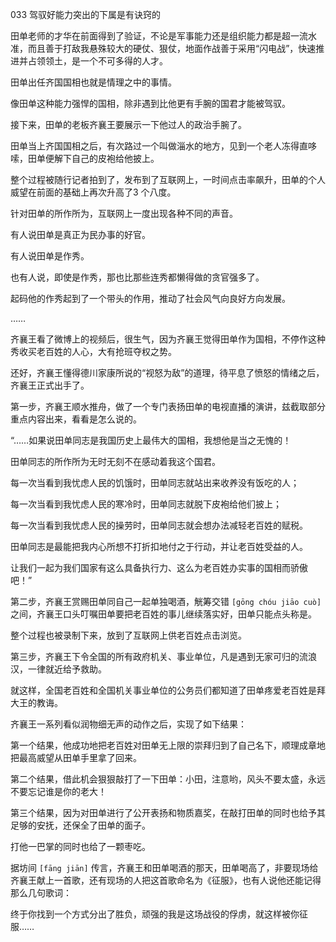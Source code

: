 033 驾驭好能力突出的下属是有诀窍的






田单老师的才华在前面得到了验证，不论是军事能力还是组织能力都是超一流水准，而且善于打敌我悬殊较大的硬仗、狠仗，地面作战善于采用“闪电战”，快速推进并占领领土，是一个不可多得的人才。

田单出任齐国国相也就是情理之中的事情。

像田单这种能力强悍的国相，除非遇到比他更有手腕的国君才能被驾驭。



接下来，田单的老板齐襄王要展示一下他过人的政治手腕了。

田单当上齐国国相之后，有次路过一个叫做淄水的地方，见到一个老人冻得直哆嗦，田单便解下自己的皮袍给他披上。

整个过程被随行记者拍到了，发布到了互联网上，一时间点击率飙升，田单的个人威望在前面的基础上再次升高了3 个八度。



针对田单的所作所为，互联网上一度出现各种不同的声音。

有人说田单是真正为民办事的好官。

有人说田单是作秀。

也有人说，即使是作秀，那也比那些连秀都懒得做的贪官强多了。

起码他的作秀起到了一个带头的作用，推动了社会风气向良好方向发展。

……



齐襄王看了微博上的视频后，很生气，因为齐襄王觉得田单作为国相，不停作这种秀收买老百姓的人心，大有抢班夺权之势。

还好，齐襄王懂得德川家康所说的“视怒为敌”的道理，待平息了愤怒的情绪之后，齐襄王正式出手了。



第一步，齐襄王顺水推舟，做了一个专门表扬田单的电视直播的演讲，兹截取部分重点内容出来，看看是怎么说的。

“……如果说田单同志是我国历史上最伟大的国相，我想他是当之无愧的！

田单同志的所作所为无时无刻不在感动着我这个国君。

每一次当看到我忧虑人民的饥饿时，田单同志就站出来收养没有饭吃的人；

每一次当看到我忧虑人民的寒冷时，田单同志就脱下皮袍给他们披上；

每一次当看到我忧虑人民的操劳时，田单同志就会想办法减轻老百姓的赋税。

田单同志是最能把我内心所想不打折扣地付之于行动，并让老百姓受益的人。

让我们一起为我们国家有这么具备执行力、这么为老百姓办实事的国相而骄傲吧！”



第二步，齐襄王赏赐田单同自己一起单独喝酒，觥筹交错 `[gōng chóu jiāo cuò]` 之间，齐襄王口头叮嘱田单要把老百姓的事儿继续落实好，田单只能点头称是。

整个过程也被录制下来，放到了互联网上供老百姓点击浏览。



第三步，齐襄王下令全国的所有政府机关、事业单位，凡是遇到无家可归的流浪汉，一律就近给予救助。



就这样，全国老百姓和全国机关事业单位的公务员们都知道了田单疼爱老百姓是拜大王的教诲。

齐襄王一系列看似润物细无声的动作之后，实现了如下结果：

第一个结果，他成功地把老百姓对田单无上限的崇拜归到了自己名下，顺理成章地把最高威望从田单手里拿了回来。

第二个结果，借此机会狠狠敲打了一下田单：小田，注意哟，风头不要太盛，永远不要忘记谁是你的老大！

第三个结果，因为对田单进行了公开表扬和物质嘉奖，在敲打田单的同时也给予其足够的安抚，还保全了田单的面子。

打他一巴掌的同时也给了一颗枣吃。



据坊间 `[fāng jiān]` 传言，齐襄王和田单喝酒的那天，田单喝高了，非要现场给齐襄王献上一首歌，还有现场的人把这首歌命名为《征服》，也有人说他还能记得那么几句歌词：

终于你找到一个方式分出了胜负，顽强的我是这场战役的俘虏，就这样被你征服……

